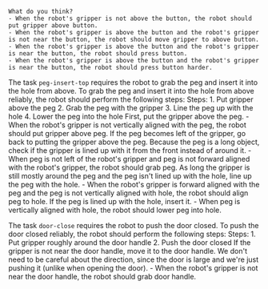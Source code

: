 
    What do you think?
    - When the robot's gripper is not above the button, the robot should put gripper above button.
    - When the robot's gripper is above the button and the robot's gripper is not near the button, the robot should move gripper to above button.
    - When the robot's gripper is above the button and the robot's gripper is near the button, the robot should press button.
    - When the robot's gripper is above the button and the robot's gripper is near the button, the robot should press button harder.

The task `peg-insert-top` requires the robot to grab the peg and insert it into the hole from above.
To grab the peg and insert it into the hole from above reliably, the robot should perform the following steps:
    Steps:  1. Put gripper above the peg  2. Grab the peg with the gripper  3. Line the peg up with the hole  4. Lower the peg into the hole
    First, put the gripper above the peg.
    - When the robot's gripper is not vertically aligned with the peg, the robot should put gripper above peg.
    If the peg becomes left of the gripper, go back to putting the gripper above the peg. Because the peg is a long object, check if the gripper is lined up with it from the front instead of around it.
    - When peg is not left of the robot's gripper and peg is not forward aligned with the robot's gripper, the robot should grab peg.
    As long the gripper is still mostly around the peg and the peg isn't lined up with the hole, line up the peg with the hole.
    - When the robot's gripper is forward aligned with the peg and the peg is not vertically aligned with hole, the robot should align peg to hole.
    If the peg is lined up with the hole, insert it.
    - When peg is vertically aligned with hole, the robot should lower peg into hole.

The task `door-close` requires the robot to push the door closed.
To push the door closed reliably, the robot should perform the following steps:
    Steps:  1. Put gripper roughly around the door handle  2. Push the door closed
    If the gripper is not near the door handle, move it to the door handle. We don't need to be careful about the direction, since the door is large and we're just pushing it (unlike when opening the door).
    - When the robot's gripper is not near the door handle, the robot should grab door handle.
